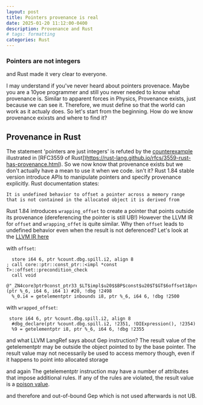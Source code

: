 ```yaml
---
layout: post
title: Pointers provenance is real
date: 2025-01-20 11:12:00-0400
description: Provenance and Rust
# tags: formatting
categories: Rust
---
```

### Pointers are not integers

and Rust made it very clear to everyone.

I may understand if you've never heard about pointers provenace.
Maybe you are a 10yoe programmer and still you never needed to know what provenance is. 
Similar to apparent forces in Physics, Provenance exists, just because we can see it. Therefore, we must define so that the world can work as it actualy does.
So let's start from the beginning. How do we know provenance exixsts and where to find it?

## Provenance in Rust

The statement 'pointers are just integers' is refuted by the [counterexample](https://godbolt.org/z/ce4bjqjbM) illustrated in [RFC3559 of Rust])https://rust-lang.github.io/rfcs/3559-rust-has-provenance.html).
So we now know that provenance exists but we don't actually have a mean to use it when we code. isn't it?
Rust 1.84 stable version introduce APIs to manipulate pointers and specify provenance explicitly. 
Rust documentation states:

    It is undefined behavior to offset a pointer across a memory range that is not contained in the allocated object it is derived from

Rust 1.84 introduces `wrapping_offset` to create a pointer that points outside its provenance (dereferencing the pointer is still UB!)
However the LLVM IR for `offset` and `wrapping_offet` is quite similar. Why then `offset` leads to undefined behavior even when the result is not deferenced? Let's look at the [LLVM IR here](https://godbolt.org/z/3Mz7serhx)

with `offset`:
```
  store i64 6, ptr %count.dbg.spill.i2, align 8
; call core::ptr::const_ptr::<impl *const T>::offset::precondition_check
  call void 
  @"_ZN4core3ptr9const_ptr33_$LT$impl$u20$$BP$const$u20$T$GT$6offset18precondition_check17h058d8998d9a55876E"(ptr %_6, i64 6, i64 1) #20, !dbg !2498
  %_0.i4 = getelementptr inbounds i8, ptr %_6, i64 6, !dbg !2500
  ```

with `wrapped_offset`:
```
 store i64 6, ptr %count.dbg.spill.i2, align 8
  #dbg_declare(ptr %count.dbg.spill.i2, !2351, !DIExpression(), !2354)
  %9 = getelementptr i8, ptr %_6, i64 6, !dbg !2355
```

and what LLVM LangRef says about Gep instruction?
    The result value of the getelementptr may be outside the object pointed to by the base pointer. The result value may not necessarily be used to access memory though, even if it happens to point into allocated storage

and again
    The getelementptr instruction may have a number of attributes that impose additional rules. If any of the rules are violated, the result value is a [poison value](https://llvm.org/docs/LangRef.html#poisonvalues). 

and therefore and out-of-bound Gep which is not used afterwards is not UB.
